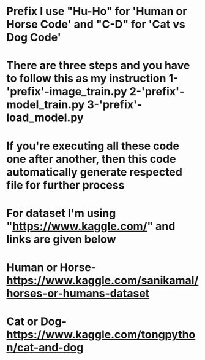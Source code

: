 # Prefix I use "Hu-Ho" for 'Human or Horse Code' and "C-D" for 'Cat vs Dog Code'
# There are three steps and you have to follow this as my instruction 1-'prefix'-image_train.py 2-'prefix'-model_train.py 3-'prefix'-load_model.py
# If you're executing all these code one after another, then this code automatically generate respected file for further process
# For dataset I'm using "https://www.kaggle.com/" and links are given below
# Human or Horse- https://www.kaggle.com/sanikamal/horses-or-humans-dataset
# Cat or Dog- https://www.kaggle.com/tongpython/cat-and-dog
